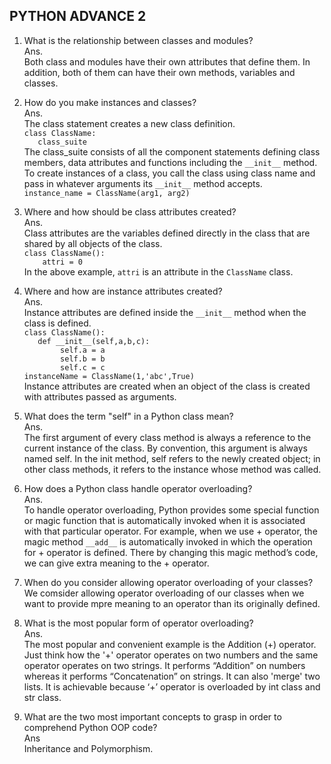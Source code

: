 ## PYTHON ADVANCE 2

1. What is the relationship between classes and modules?<BR>
Ans.<br>
Both class and modules have their own attributes that define them. In addition, both of them can have their own methods, variables and classes.

2. How do you make instances and classes?<br>
Ans.<br>
The class statement creates a new class definition.<br>
`class ClassName:`<br>
`   class_suite`<br>
The class_suite consists of all the component statements defining class members, data attributes and functions including the `__init__` method.<br>
To create instances of a class, you call the class using class name and pass in whatever arguments its `__init__` method accepts.<br>
`instance_name = ClassName(arg1, arg2)`

3. Where and how should be class attributes created?<br>
Ans.<br>
Class attributes are the variables defined directly in the class that are shared by all objects of the class.<br>
`class ClassName():`<br>
`    attri = 0`<br>
In the above example, `attri` is an attribute in the `ClassName` class.

4. Where and how are instance attributes created?<br>
Ans.<br>
Instance attributes are defined inside the `__init__` method when the class is defined.<br>
`class ClassName():`<br>
`   def __init__(self,a,b,c):`<br>
`        self.a = a`<br>
`        self.b = b`<br>
`        self.c = c`<br>
`instanceName = ClassName(1,'abc',True)`<br>
Instance attributes are created when an object of the class is created with attributes passed as arguments.

5. What does the term &quot;self&quot; in a Python class mean?<br>
Ans.<br>The first argument of every class method is always a reference to the current instance of the class. By convention, this argument is always named self. In the init method, self refers to the newly created object; in other class methods, it refers to the instance whose method was called.

6. How does a Python class handle operator overloading?<br>
Ans.<br>
To handle operator overloading, Python provides some special function or magic function that is automatically invoked when it is associated with that particular operator. For example, when we use + operator, the magic method `__add__` is automatically invoked in which the operation for + operator is defined. There by changing this magic method’s code, we can give extra meaning to the + operator.

7. When do you consider allowing operator overloading of your classes?<br>
We comsider allowing operator overloading of our classes when we want to provide mpre meaning to an operator than its originally defined.

8. What is the most popular form of operator overloading?<br>
Ans.<br>
The most popular and convenient example is the Addition (+) operator. Just think how the '+' operator operates on two numbers and the same operator operates on two strings. It performs “Addition” on numbers whereas it performs “Concatenation” on strings. It can also 'merge' two lists. It is achievable because ‘+’ operator is overloaded by int class and str class.

9. What are the two most important concepts to grasp in order to comprehend Python OOP code?<br>
Ans<br>
Inheritance and Polymorphism.
